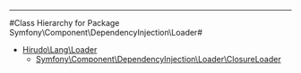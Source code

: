- - -

#Class Hierarchy for Package Symfony\Component\DependencyInjection\Loader#<ul>
<li><a href="">Hirudo\Lang\Loader</a><ul>
<li><a href="">Symfony\Component\DependencyInjection\Loader\ClosureLoader</a></li>
</ul>
</li>
</ul>
